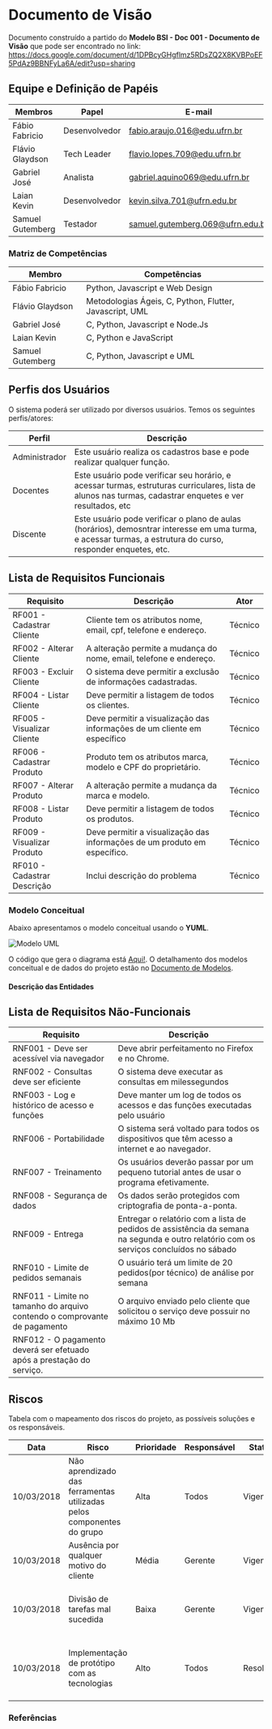 # Documento de Visão

Documento construído a partido do **Modelo BSI - Doc 001 - Documento de Visão** que pode ser encontrado no
link: https://docs.google.com/document/d/1DPBcyGHgflmz5RDsZQ2X8KVBPoEF5PdAz9BBNFyLa6A/edit?usp=sharing

## Equipe e Definição de Papéis

Membros          |     Papel     |   E-mail   |
---------------- | ------------- | ---------- |
Fábio Fabricio   | Desenvolvedor | fabio.araujo.016@edu.ufrn.br
Flávio Glaydson  | Tech Leader   | flavio.lopes.709@edu.ufrn.br
Gabriel José     | Analista      | gabriel.aquino069@edu.ufrn.br
Laian Kevin      | Desenvolvedor | kevin.silva.701@ufrn.edu.br
Samuel Gutemberg | Testador      | samuel.gutemberg.069@ufrn.edu.br

### Matriz de Competências

Membro           |     Competências   |
---------------- | ------------------ |
Fábio Fabricio   | Python, Javascript e Web Design                  
Flávio Glaydson  | Metodologias Ágeis, C, Python, Flutter, Javascript, UML                   
Gabriel José     | C, Python, Javascript e Node.Js 
Laian Kevin      | C, Python e JavaScript                   
Samuel Gutemberg | C, Python, Javascript e UML                   

## Perfis dos Usuários

O sistema poderá ser utilizado por diversos usuários. Temos os seguintes perfis/atores:

Perfil                                 | Descrição   |
---------                              | ----------- |
Administrador | Este usuário realiza os cadastros base e pode realizar qualquer função.
Docentes | Este usuário pode verificar seu horário, e acessar turmas, estruturas curriculares, lista de alunos nas turmas, cadastrar enquetes e ver resultados, etc
Discente | Este usuário pode verificar o plano de aulas (horários), demosntrar interesse em uma turma, e acessar turmas, a estrutura do curso, responder enquetes, etc.

## Lista de Requisitos Funcionais

Requisito                                 | Descrição   | Ator |
---------                                 | ----------- | ---------- |
RF001 - Cadastrar Cliente |  Cliente tem os atributos nome, email, cpf, telefone e endereço. | Técnico |
RF002 - Alterar Cliente | A alteração permite a mudança do nome, email, telefone e endereço. | Técnico |
RF003 - Excluir Cliente | O sistema deve permitir a exclusão de informações cadastradas.| Técnico |
RF004 - Listar Cliente | Deve permitir a listagem de todos os clientes.  | Técnico |
RF005 - Visualizar Cliente |  Deve permitir a visualização das informações de um cliente em específico | Técnico |
RF006 - Cadastrar Produto | Produto tem os atributos marca, modelo e CPF do proprietário.| Técnico |
RF007 - Alterar Produto | A alteração permite a mudança da marca e modelo. | Técnico | 
RF008 - Listar Produto |  Deve permitir a listagem de todos os produtos. | Técnico |
RF009 - Visualizar Produto | Deve permitir a visualização das informações de um produto em específico. | Técnico |
RF010 - Cadastrar Descrição | Inclui descrição do problema | Técnico |

### Modelo Conceitual

Abaixo apresentamos o modelo conceitual usando o **YUML**.

 ![Modelo UML](yuml/monitoria-modelo.png)

O código que gera o diagrama está [Aqui!](yuml/monitoria-yuml.md). O detalhamento dos modelos conceitual e de dados do projeto estão no [Documento de Modelos](doc-modelos.md).

#### Descrição das Entidades

## Lista de Requisitos Não-Funcionais

Requisito                                 | Descrição   |
---------                                 | ----------- |
RNF001 - Deve ser acessível via navegador | Deve abrir perfeitamento no Firefox e no Chrome. |
RNF002 - Consultas deve ser eficiente | O sistema deve executar as consultas em milessegundos |
RNF003 - Log e histórico de acesso e funções | Deve manter um log de todos os acessos e das funções executadas pelo usuário |
RNF006 - Portabilidade | O sistema será voltado para todos os dispositivos que têm acesso a internet e ao navegador.|
RNF007 - Treinamento | Os usuários deverão passar por um pequeno tutorial antes de usar o programa efetivamente. |
RNF008 - Segurança de dados | Os dados serão protegidos com criptografia de ponta-a-ponta. |
RNF009 - Entrega |Entregar o relatório com a lista de pedidos de assistência da semana na segunda e outro relatório com os serviços concluídos no sábado |
RNF010 - Limite de pedidos semanais | O usuário terá um limite de 20 pedidos(por técnico) de análise por semana |
RNF011 - Limite no tamanho do arquivo contendo o comprovante de pagamento | O arquivo enviado pelo cliente que solicitou o serviço deve possuir no máximo 10 Mb |
RNF012 - O pagamento deverá ser efetuado após a prestação do serviço. | 


## Riscos

Tabela com o mapeamento dos riscos do projeto, as possíveis soluções e os responsáveis.

Data | Risco | Prioridade | Responsável | Status | Providência/Solução |
------ | ------ | ------ | ------ | ------ | ------ |
10/03/2018 | Não aprendizado das ferramentas utilizadas pelos componentes do grupo | Alta | Todos | Vigente | Reforçar estudos sobre as ferramentas e aulas com a integrante que conhece a ferramenta |
10/03/2018 | Ausência por qualquer motivo do cliente | Média | Gerente | Vigente | Planejar o cronograma tendo em base a agenda do cliente |
10/03/2018 | Divisão de tarefas mal sucedida | Baixa | Gerente | Vigente | Acompanhar de perto o desenvolvimento de cada membro da equipe |
10/03/2018 | Implementação de protótipo com as tecnologias | Alto | Todos | Resolvido | Encontrar tutorial com a maioria da tecnologia e implementar um caso base do sistema |

### Referências
